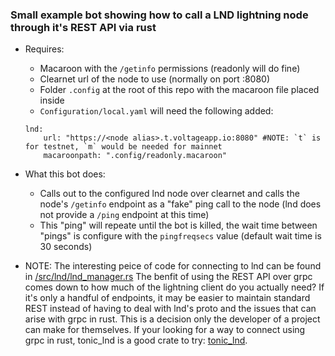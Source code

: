 ### Small example bot showing how to call a LND lightning node through it's REST API via rust
* Requires:
    * Macaroon with the `/getinfo` permissions (readonly will do fine)
    * Clearnet url of the node to use (normally on port :8080)
    * Folder `.config` at the root of this repo with the macaroon file placed inside
    * `Configuration/local.yaml` will need the following added:
    ```
    lnd:
        url: "https://<node alias>.t.voltageapp.io:8080" #NOTE: `t` is for testnet, `m` would be needed for mainnet
        macaroonpath: ".config/readonly.macaroon"
    ```

* What this bot does:
    - Calls out to the configured lnd node over clearnet and calls the node's `/getinfo` endpoint as a "fake" ping call to the node (lnd does not provide a `/ping` endpoint at this time)
    - This "ping" will repeate until the bot is killed, the wait time between "pings" is configure with the `pingfreqsecs` value (default wait time is 30 seconds)


* NOTE: The interesting peice of code for connecting to lnd can be found in [/src/lnd/lnd_manager.rs](./src/lnd/lnd_manager.rs)
The benfit of using the REST API over grpc comes down to how much of the lightning client do you actually need? If it's only a handful of endpoints, it may be easier to maintain standard REST instead of having to deal with lnd's proto and the issues that can arise with grpc in rust. This is a decision only the developer of a project can make for themselves. If your looking for a way to connect using grpc in rust, tonic_lnd is a good crate to try: [tonic_lnd](https://crates.io/crates/tonic_lnd).


